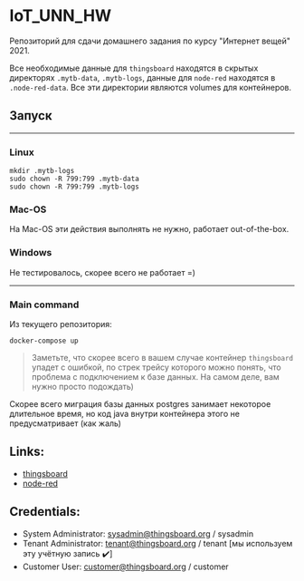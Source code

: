# IoT_UNN_HW

Репозиторий для сдачи домашнего задания по курсу "Интернет вещей" 2021.

Все необходимые данные для `thingsboard` находятся в скрытых директорях `.mytb-data`, `.mytb-logs`, данные для `node-red` находятся в `.node-red-data`. Все эти директории являются volumes для контейнеров.

## Запуск
---
### Linux
```console
mkdir .mytb-logs
sudo chown -R 799:799 .mytb-data
sudo chown -R 799:799 .mytb-logs
```
### Mac-OS
На Mac-OS эти действия выполнять не нужно, работает out-of-the-box.

### Windows
Не тестировалось, скорее всего не работает =)

---
### Main command
Из текущего репозитория:
```console
docker-compose up
```


> Заметьте, что скорее всего в вашем случае контейнер `thingsboard` упадет с ошибкой, по стрек трейсу которого можно понять, что проблема с подключением к базе данных.
На самом деле, вам нужно просто подождать)

Скорее всего миграция базы данных postgres занимает некоторое длительное время, но код java внутри контейнера этого не предусматривает (как жаль)

## Links:
* [thingsboard](http://localhost:8080/)
* [node-red](http://localhost:1880/)

## Credentials:
* System Administrator: sysadmin@thingsboard.org / sysadmin
* Tenant Administrator: tenant@thingsboard.org / tenant [мы используем эту учётную запись ✔️]
* Customer User: customer@thingsboard.org / customer
